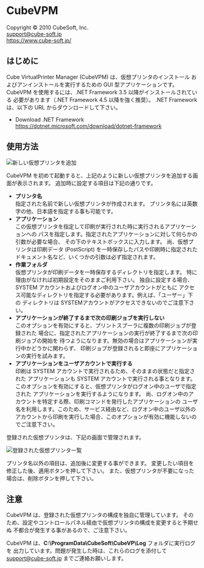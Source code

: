 CubeVPM
====

Copyright © 2010 CubeSoft, Inc.  
support@cube-soft.jp  
https://www.cube-soft.jp/

## はじめに

Cube VirtualPrinter Manager (CubeVPM) は、仮想プリンタのインストール
およびアンインストールを実行するための GUI 型アプリケーションです。
CubeVPM を使用するには、.NET Framework 3.5 以降がインストールされている
必要があります（.NET Framework 4.5 以降を強く推奨）。
.NET Framework は、以下の URL からダウンロードして下さい。

* Download .NET Framework  
  https://dotnet.microsoft.com/download/dotnet-framework

## 使用方法

![新しい仮想プリンタを追加](https://github.com/cube-soft/Cube.Vp/blob/master/Documents/Assets/CubeVpm-01.png?raw=true)

CubeVPM を初めて起動すると、上記のように新しい仮想プリンタを追加する画面が表示されます。
追加時に設定する項目は下記の通りです。

* **プリンタ名**  
  指定された名前で新しい仮想プリンタが作成されます。
  プリンタ名には英数字の他、日本語を指定する事も可能です。
* **アプリケーション**  
  この仮想プリンタを指定して印刷が実行された時に実行されるアプリケーションへの
  パスを指定します。指定されたアプリケーションに対して何らかの引数が必要な場合、
  その下のテキストボックスに入力します。
  尚、仮想プリンタは印刷データ (PostScript) を一時保存したパスや印刷時に指定された
  ドキュメント名など、いくつかの引数は必ず指定されます。
* **作業フォルダ**  
  仮想プリンタが印刷データを一時保存するディレクトリを指定します。
  特に理由がなければ初期設定をそのままご利用下さい。
  独自に設定する場合、SYSTEM アカウントおよびログオン中のユーザアカウントがともに
  アクセス可能なディレクトリを指定する必要があります。例えば、「ユーザー」下の
  ディレクトリは SYSTEMアカウントがアクセスできないのでご注意下さい。
* **アプリケーションが終了するまで次の印刷ジョブを実行しない**  
  このオプションを有効にすると、プリントスプーラに複数の印刷ジョブが登録された
  場合に、指定されたアプリケーションの実行が終了するまで次の印刷ジョブの開始を
  待つようになります。無効の場合はアプリケーションが実行中かどうかに関わらず、
  印刷ジョブが登録されると即座にアプリケーションの実行を試みます。
* **アプリケーションをユーザアカウントで実行する**  
  印刷は SYSTEM アカウントで実行されるため、そのままの状態だと指定された
  アプリケーションも SYSTEM アカウントで実行される事となります。
  このオプションを有効にすると、仮想プリンタがログオン中のユーザで指定された
  アプリケーションを実行するようになります。
  尚、ログオン中のアカウントを特定する際、印刷コマンドを発行したアプリケーションの
  ユーザ名を利用します。このため、サービス経由など、ログオン中のユーザ以外の
  アカウントから印刷を実行した場合、このオプションが有効に機能しないのでご注意下さい。

登録された仮想プリンタは、下記の画面で管理されます。

![登録された仮想プリンタ一覧](https://github.com/cube-soft/Cube.Vp/blob/master/Documents/Assets/CubeVpm-02.png?raw=true)

プリンタ名以外の項目は、追加後に変更する事ができます。
変更したい項目を修正した後、適用ボタンを押して下さい。
また、仮想プリンタが不要になった場合は、削除ボタンを押して下さい。

## 注意

CubeVPM は、登録された仮想プリンタの構成を独自に管理しています。
そのため、設定やコントロールパネル経由で仮想プリンタの構成を変更すると予期せぬ
不都合が発生する事があるので、ご注意下さい。

CubeVPM は、**C:\ProgramData\CubeSoft\CubeVP\Log** フォルダに実行ログを
出力しています。問題が発生した時は、これらのログを添付して support@cube-soft.jp
までご連絡お願いします。